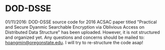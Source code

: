 # DOD-DSSE

01/11/2016: DOD-DSSE source code for 2016 ACSAC paper titled "Practical and Secure Dyanmic Searchable Encryption via Oblivious Access on Distributed Data Structure" has been uploaded. However, it is not structured and organized yet. Any questions and concerns should be mailed to: hoangmin@oregonstate.edu. I will try to re-structure the code asap!
